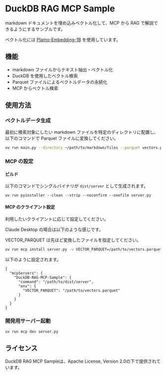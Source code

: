 # DuckDB RAG MCP Sample

markdown ドキュメントを埋め込みベクトル化して、MCP から RAG で解説できるようにするサンプルです。

ベクトル化には [Plamo-Embedding-1B](https://tech.preferred.jp/ja/blog/plamo-embedding-1b/) を使用しています。

## 機能

- markdown ファイルからテキスト抽出・ベクトル化
- DuckDB を使用したベクトル検索
- Parquet ファイルによるベクトルデータの永続化
- MCP からベクトル検索

## 使用方法

### ベクトルデータ生成
最初に検索対象にしたい markdown ファイルを特定のディレクトリに配置し、以下のコマンドで Parquet ファイルに変換してください。

```bash
uv run main.py --directory ~/path/to/markdown/files --parquet vectors.parquet
```

### MCP の設定
#### ビルド
以下のコマンドでシングルバイナリが `dist/server` として生成されます。
```
uv run pyinstaller --clean --strip --noconfirm --onefile server.py
```

#### MCP のクライアント設定
利用したいクライアントに応じて設定してください。

Claude Desktop の場合は以下のような感じです。

VECTOR_PARQUET は先ほど変換したファイルを指定してください。

```bash
uv run mcp install server.py -v VECTOR_PARQUET=/path/to/vectors.parquet
```

以下のように設定されます。
```JSON:~/Library/Application Support/Claude/claude_desktop_config.json
{
  "mcpServers": {
    "DuckDB-RAG-MCP-Sample": {
      "command": "/path/to/dist/server",
      "env": {
        "VECTOR_PARQUET": "/path/to/vectors.parquet"
      }
    }
  }
}
```

### 開発用サーバー起動

```bash
uv run mcp dev server.py
```

## ライセンス

DuckDB RAG MCP Sampleは、Apache License, Version 2.0の下で提供されています。
